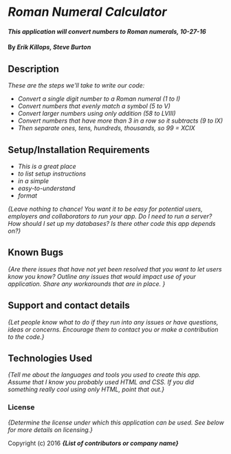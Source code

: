 # _Roman Numeral Calculator_

#### _This application will convert numbers to Roman numerals, 10-27-16_

#### By _**Erik Killops, Steve Burton**_

## Description
_These are the steps we'll take to write our code:_

* _Convert a single digit number to a Roman numeral (1 to I)_
* _Convert numbers that evenly match a symbol (5 to V)_
* _Convert larger numbers using only addition (58 to LVIII)_
* _Convert numbers that have more than 3 in a row so it subtracts (9 to IX)_
* _Then separate ones, tens, hundreds, thousands, so 99 = XCIX_

## Setup/Installation Requirements

* _This is a great place_
* _to list setup instructions_
* _in a simple_
* _easy-to-understand_
* _format_

_{Leave nothing to chance! You want it to be easy for potential users, employers and collaborators to run your app. Do I need to run a server? How should I set up my databases? Is there other code this app depends on?}_

## Known Bugs

_{Are there issues that have not yet been resolved that you want to let users know you know?  Outline any issues that would impact use of your application.  Share any workarounds that are in place. }_

## Support and contact details

_{Let people know what to do if they run into any issues or have questions, ideas or concerns.  Encourage them to contact you or make a contribution to the code.}_

## Technologies Used

_{Tell me about the languages and tools you used to create this app. Assume that I know you probably used HTML and CSS. If you did something really cool using only HTML, point that out.}_

### License

*{Determine the license under which this application can be used.  See below for more details on licensing.}*

Copyright (c) 2016 **_{List of contributors or company name}_**
